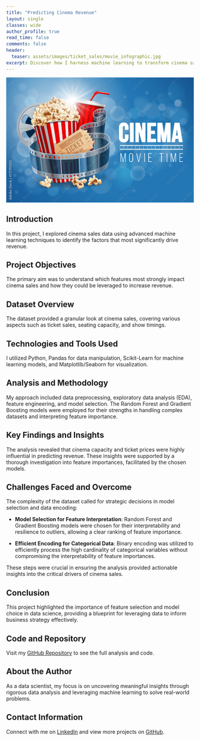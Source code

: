```yaml
---
title: "Predicting Cinema Revenue"
layout: single
classes: wide
author_profile: true
read_time: false
comments: false
header:
  teaser: assets/images/ticket_sales/movie_infographic.jpg
excerpt: Discover how I harness machine learning to transform cinema sales data into strategic insights, driving business success.
---
```

![Cinema Sales](/assets/images/ticket_sales/movie_infographic.jpg)

## Introduction
In this project, I explored cinema sales data using advanced machine learning techniques to identify the factors that most significantly drive revenue.

## Project Objectives
The primary aim was to understand which features most strongly impact cinema sales and how they could be leveraged to increase revenue.

## Dataset Overview
The dataset provided a granular look at cinema sales, covering various aspects such as ticket sales, seating capacity, and show timings.

## Technologies and Tools Used
I utilized Python, Pandas for data manipulation, Scikit-Learn for machine learning models, and Matplotlib/Seaborn for visualization.

## Analysis and Methodology
My approach included data preprocessing, exploratory data analysis (EDA), feature engineering, and model selection. The Random Forest and Gradient Boosting models were employed for their strengths in handling complex datasets and interpreting feature importance.

## Key Findings and Insights
The analysis revealed that cinema capacity and ticket prices were highly influential in predicting revenue. These insights were supported by a thorough investigation into feature importances, facilitated by the chosen models.

## Challenges Faced and Overcome
The complexity of the dataset called for strategic decisions in model selection and data encoding:

- **Model Selection for Feature Interpretation**: Random Forest and Gradient Boosting models were chosen for their interpretability and resilience to outliers, allowing a clear ranking of feature importance.

- **Efficient Encoding for Categorical Data**: Binary encoding was utilized to efficiently process the high cardinality of categorical variables without compromising the interpretability of feature importances.

These steps were crucial in ensuring the analysis provided actionable insights into the critical drivers of cinema sales.

## Conclusion
This project highlighted the importance of feature selection and model choice in data science, providing a blueprint for leveraging data to inform business strategy effectively.

## Code and Repository
Visit my [GitHub Repository](#) to see the full analysis and code.

## About the Author
As a data scientist, my focus is on uncovering meaningful insights through rigorous data analysis and leveraging machine learning to solve real-world problems.

## Contact Information
Connect with me on [LinkedIn](#) and view more projects on [GitHub](#).

